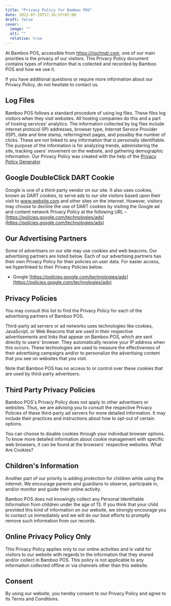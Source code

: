 ```yaml
---
title: "Privacy Policy for Bamboo POS"
date: 2023-07-29T17:16:57+07:00
draft: false
cover:
  image: ""
  alt: ""
  relative: true
---
```


At Bamboo POS, accessible from https://riochndr.com, one of our main priorities is the privacy of our visitors. This Privacy Policy document contains types of information that is collected and recorded by Bamboo POS and how we use it.

If you have additional questions or require more information about our Privacy Policy, do not hesitate to contact us.

## Log Files

Bamboo POS follows a standard procedure of using log files. These files log visitors when they visit websites. All hosting companies do this and a part of hosting services' analytics. The information collected by log files include internet protocol (IP) addresses, browser type, Internet Service Provider (ISP), date and time stamp, referring/exit pages, and possibly the number of clicks. These are not linked to any information that is personally identifiable. The purpose of the information is for analyzing trends, administering the site, tracking users' movement on the website, and gathering demographic information. Our Privacy Policy was created with the help of the [Privacy Policy Generator](https://www.privacypolicyonline.com/privacy-policy-generator/)

## Google DoubleClick DART Cookie

Google is one of a third-party vendor on our site. It also uses cookies, known as DART cookies, to serve ads to our site visitors based upon their visit to www.website.com and other sites on the internet. However, visitors may choose to decline the use of DART cookies by visiting the Google ad and content network Privacy Policy at the following URL – [https://policies.google.com/technologies/ads](https://policies.google.com/technologies/ads)

## Our Advertising Partners

Some of advertisers on our site may use cookies and web beacons. Our advertising partners are listed below. Each of our advertising partners has their own Privacy Policy for their policies on user data. For easier access, we hyperlinked to their Privacy Policies below.

- Google [https://policies.google.com/technologies/ads](https://policies.google.com/technologies/ads)

## Privacy Policies

You may consult this list to find the Privacy Policy for each of the advertising partners of Bamboo POS.

Third-party ad servers or ad networks uses technologies like cookies, JavaScript, or Web Beacons that are used in their respective advertisements and links that appear on Bamboo POS, which are sent directly to users' browser. They automatically receive your IP address when this occurs. These technologies are used to measure the effectiveness of their advertising campaigns and/or to personalize the advertising content that you see on websites that you visit.

Note that Bamboo POS has no access to or control over these cookies that are used by third-party advertisers.

## Third Party Privacy Policies

Bamboo POS's Privacy Policy does not apply to other advertisers or websites. Thus, we are advising you to consult the respective Privacy Policies of these third-party ad servers for more detailed information. It may include their practices and instructions about how to opt-out of certain options.

You can choose to disable cookies through your individual browser options. To know more detailed information about cookie management with specific web browsers, it can be found at the browsers' respective websites. What Are Cookies?

## Children's Information

Another part of our priority is adding protection for children while using the internet. We encourage parents and guardians to observe, participate in, and/or monitor and guide their online activity.

Bamboo POS does not knowingly collect any Personal Identifiable Information from children under the age of 13. If you think that your child provided this kind of information on our website, we strongly encourage you to contact us immediately and we will do our best efforts to promptly remove such information from our records.

## Online Privacy Policy Only

This Privacy Policy applies only to our online activities and is valid for visitors to our website with regards to the information that they shared and/or collect in Bamboo POS. This policy is not applicable to any information collected offline or via channels other than this website.

## Consent

By using our website, you hereby consent to our Privacy Policy and agree to its Terms and Conditions.

